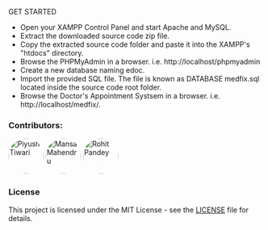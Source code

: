 GET STARTED
- Open your XAMPP Control Panel and start Apache and MySQL.
- Extract the downloaded source code zip file.
- Copy the extracted source code folder and paste it into the XAMPP's "htdocs" directory.
- Browse the PHPMyAdmin in a browser. i.e. http://localhost/phpmyadmin
- Create a new database naming edoc.
- Import the provided SQL file. The file is known as DATABASE medfix.sql located inside the source code root folder.
- Browse the Doctor's Appointment Systsem in a browser. i.e. http://localhost/medfix/.

### Contributors:

<a href="https://github.com/Piyush-Raj-Tiwari" title="Piyush-Raj-Tiwari" style="text-decoration: none;">
    <img src="https://github.com/Piyush-Raj-Tiwari.png" width="70px" alt="Piyush Tiwari" style="border-radius: 50%;">
</a>
<a href="https://github.com/Hannah2k23" title="Hannah2k23" style="text-decoration: none;">
    <img src="https://github.com/Hannah2k23.png" width="70px" alt="Mansa Mahendru" style="border-radius: 50%;">
</a>
<a href="https://github.com/rohit-110" title="rohit-110" style="text-decoration: none;">
    <img src="https://github.com/rohit-110.png" width="70px" alt="Rohit Pandey" style="border-radius: 50%;">
</a>

### License
This project is licensed under the MIT License - see the [LICENSE](LICENSE) file for details.
